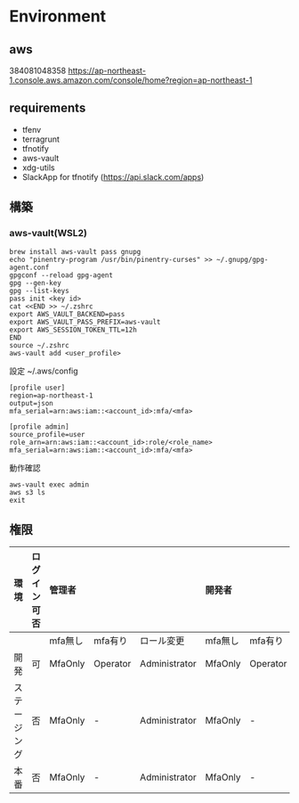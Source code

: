 # Environment

## aws
384081048358
https://ap-northeast-1.console.aws.amazon.com/console/home?region=ap-northeast-1

## requirements

- tfenv
- terragrunt
- tfnotify
- aws-vault
- xdg-utils
- SlackApp for tfnotify (https://api.slack.com/apps)

## 構築

### aws-vault(WSL2)



```
brew install aws-vault pass gnupg
echo "pinentry-program /usr/bin/pinentry-curses" >> ~/.gnupg/gpg-agent.conf
gpgconf --reload gpg-agent
gpg --gen-key
gpg --list-keys
pass init <key id>
cat <<END >> ~/.zshrc
export AWS_VAULT_BACKEND=pass
export AWS_VAULT_PASS_PREFIX=aws-vault
export AWS_SESSION_TOKEN_TTL=12h
END
source ~/.zshrc
aws-vault add <user_profile>
```

設定
~/.aws/config
```
[profile user]
region=ap-northeast-1
output=json
mfa_serial=arn:aws:iam::<account_id>:mfa/<mfa>

[profile admin]
source_profile=user
role_arn=arn:aws:iam::<account_id>:role/<role_name>
mfa_serial=arn:aws:iam::<account_id>:mfa/<mfa>
```


動作確認
```
aws-vault exec admin
aws s3 ls
exit
```

## 権限

|環境|ログイン可否|管理者| | |開発者| | |
|:----|:----|:----|:----|:----|:----|:----|:----|
| | |mfa無し|mfa有り|ロール変更|mfa無し|mfa有り|ロール変更|
|開発|可|MfaOnly|Operator|Administrator|MfaOnly|Operator|PowerUser|
|ステージング|否|MfaOnly|-|Administrator|MfaOnly|-|Operator|
|本番|否|MfaOnly|-|Administrator|MfaOnly|-|Operator|
